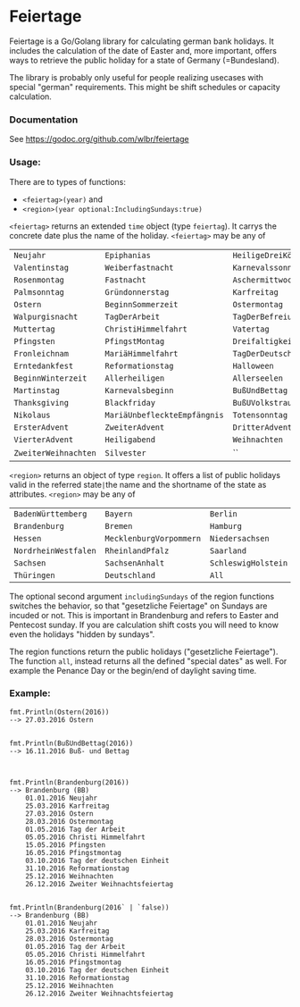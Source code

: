 # Feiertage
Feiertage is a Go/Golang library for calculating german bank holidays. It includes the calculation of the date of Easter and, more important, offers ways to retrieve the public holiday for a state of Germany (=Bundesland).

The library is probably only useful for people realizing usecases with special "german" requirements. This might be shift schedules or capacity calculation.

### Documentation
See https://godoc.org/github.com/wlbr/feiertage

### Usage:
There are to types of functions: 

  * `<feiertag>(year)` and 
  * `<region>(year optional:IncludingSundays:true)`

`<feiertag>` returns an extended `time` object (type `feiertag`). It carrys the concrete date plus the name of the holiday.
`<feiertag>` may be any of 

||||
|----|-----|----|
`Neujahr` | `Epiphanias` | `HeiligeDreiKönige` 
`Valentinstag` | `Weiberfastnacht` | `Karnevalssonntag` 
`Rosenmontag` | `Fastnacht` | `Aschermittwoch` 
`Palmsonntag` | `Gründonnerstag` | `Karfreitag` 
`Ostern` | `BeginnSommerzeit` | `Ostermontag` 
`Walpurgisnacht` | `TagDerArbeit` | `TagDerBefreiung` 
`Muttertag` | `ChristiHimmelfahrt` | `Vatertag` 
`Pfingsten` | `PfingstMontag` | `Dreifaltigkeitssonntag` 
`Fronleichnam` | `MariäHimmelfahrt` | `TagDerDeutschenEinheit` 
`Erntedankfest` | `Reformationstag` | `Halloween` 
`BeginnWinterzeit` | `Allerheiligen` | `Allerseelen` 
`Martinstag` | `Karnevalsbeginn` | `BußUndBettag`
`Thanksgiving` | `Blackfriday` | `BußUVolkstrauertagndBettag` 
`Nikolaus` | `MariäUnbefleckteEmpfängnis` | `Totensonntag` 
`ErsterAdvent` | `ZweiterAdvent` | `DritterAdvent` 
`VierterAdvent` | `Heiligabend` | `Weihnachten` 
`ZweiterWeihnachten` | `Silvester` | `` 

`<region>` returns an object of type `region`. It offers a list of public holidays valid in the referred state` | `the name and the shortname of the state as attributes.
`<region>` may be any of 

||||
----|-----|----
`BadenWürttemberg` | `Bayern` | `Berlin` 
`Brandenburg` | `Bremen` | `Hamburg` 
`Hessen` | `MecklenburgVorpommern` | `Niedersachsen` 
`NordrheinWestfalen` | `RheinlandPfalz` | `Saarland` 
`Sachsen` | `SachsenAnhalt` | `SchleswigHolstein` 
`Thüringen` | `Deutschland` | `All`

The optional second argument `includingSundays` of the region functions switches the behavior, so that "gesetzliche Feiertage" on Sundays are incuded or not. This is important in Brandenburg and refers to Easter and Pentecost sunday. If you are calculation shift costs you will need to know even the holidays "hidden by sundays".

The region functions return the public holidays ("gesetzliche Feiertage"). The function `all`,  instead returns all the defined "special dates" as well. For example the Penance Day or the begin/end of daylight saving time.



### Example:
    
    fmt.Println(Ostern(2016))
    --> 27.03.2016 Ostern
 

    fmt.Println(BußUndBettag(2016))
    --> 16.11.2016 Buß- und Bettag
 


    fmt.Println(Brandenburg(2016))
    --> Brandenburg (BB)
        01.01.2016 Neujahr
        25.03.2016 Karfreitag
        27.03.2016 Ostern
        28.03.2016 Ostermontag
        01.05.2016 Tag der Arbeit
        05.05.2016 Christi Himmelfahrt
        15.05.2016 Pfingsten
        16.05.2016 Pfingstmontag
        03.10.2016 Tag der deutschen Einheit
        31.10.2016 Reformationstag
        25.12.2016 Weihnachten
        26.12.2016 Zweiter Weihnachtsfeiertag

    
    fmt.Println(Brandenburg(2016` | `false))
    --> Brandenburg (BB)
        01.01.2016 Neujahr
        25.03.2016 Karfreitag
        28.03.2016 Ostermontag
        01.05.2016 Tag der Arbeit
        05.05.2016 Christi Himmelfahrt
        16.05.2016 Pfingstmontag
        03.10.2016 Tag der deutschen Einheit
        31.10.2016 Reformationstag
        25.12.2016 Weihnachten
        26.12.2016 Zweiter Weihnachtsfeiertag


